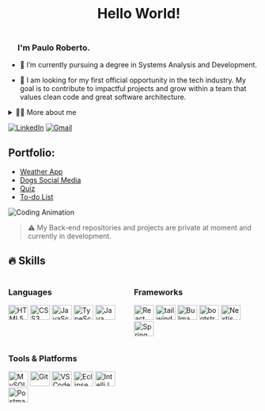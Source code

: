<!--título-->
<div id="user-content-toc">
  <ul align="center">
    <summary><h1 style="display: inline-block">Hello World!</h1></summary>
  </ul>
</div>

<!-- Presentation -->
<p>
 <h3><img src="https://media2.giphy.com/media/QssGEmpkyEOhBCb7e1/giphy.gif?cid=ecf05e47a0n3gi1bfqntqmob8g9aid1oyj2wr3ds3mg700bl&rid=giphy.gif" width ="15">  I'm Paulo Roberto. </h3>   

  - 🌱 I’m currently pursuing a degree in Systems Analysis and Development.

  - 🔭 I am looking for my first official opportunity in the tech industry. My goal is to contribute to impactful projects and grow within a team that values clean code and great software architecture.
</p>

<!-- Dropdown -->
<details>
  <summary>👨‍💻 More about me</summary>
  <br/>

  - 💬 I’m 27 years old, based in Brazil, advanced in English, and currently working on real-world projects through an international startup among the UK's Top 100 as a volunteer.  
    I have hands-on experience with React, JavaScript, TypeScript, Tailwind CSS, and version control with Git/GitHub.  
    Currently, I’m focused on expanding my backend expertise with Java, Spring Framework, and SQL databases.

  - 📚 I'm committed to continuous learning through professional courses outside of college, aiming to strengthen both technical skills and practical experience.

  - ⚡ Outside of coding, I enjoy working out and studying English daily. I believe discipline and curiosity are the foundation for growth. 🚀
</details>

[![LinkedIn](https://img.shields.io/badge/LinkedIn-0077B5?style=for-the-badge&logo=linkedin&logoColor=white)](https://www.linkedin.com/in/paulo-roberto-franco-5476a629a/)
[![Gmail](https://img.shields.io/badge/-Gmail-D14836?style=for-the-badge&logo=gmail&logoColor=white)](mailto:pr98.dev@gmail.com)



<!-- Portfolio -->
## Portfolio:
- [Weather App](https://github.com/PauloRDev/Weather-App)
- [Dogs Social Media](https://github.com/PauloRDev/Dogs-Social-Media)
- [Quiz](https://github.com/PauloRDev/Quiz)
- [To-do List](https://github.com/PauloRDev/To-do-List)

<!-- GIF -->
<p align="left">
  <img align="center" src="https://user-images.githubusercontent.com/115187902/230603133-52eedb90-6313-41ef-86a6-122ec3848e19.gif" alt="Coding Animation" />
</p>


> ⚠️ My Back-end repositories and projects are private at moment and currently in development.


<!-- Skills -->
## 🔥 Skills

<div style="display: flex; flex-wrap: wrap; gap: 12px;">
  <!-- Programming Languages -->
  <div style="flex-basis: 48%;">
    <h3>Languages</h3>
    <img alt="HTML5" height="30" width="40" src="https://cdn.jsdelivr.net/gh/devicons/devicon/icons/html5/html5-original.svg" />
    <img alt="CSS3" height="30" width="40" src="https://cdn.jsdelivr.net/gh/devicons/devicon/icons/css3/css3-original.svg" />
    <img alt="JavaScript" height="30" width="40" src="https://cdn.jsdelivr.net/gh/devicons/devicon/icons/javascript/javascript-original.svg" />
    <img alt="TypeScript" height="30" width="40" src="https://cdn.jsdelivr.net/gh/devicons/devicon/icons/typescript/typescript-plain.svg" />
    <img alt="Java" height="30" width="40" src="https://cdn.jsdelivr.net/gh/devicons/devicon/icons/java/java-original.svg" />
  </div>

<div style="flex-basis: 48%;">
  <h3>Frameworks</h3>
  <img alt="React" height="30" width="40" src="https://cdn.jsdelivr.net/gh/devicons/devicon/icons/react/react-original.svg"/>
  <img alt="tailwind" height="30" width="40" src="https://cdn.jsdelivr.net/gh/devicons/devicon@latest/icons/tailwindcss/tailwindcss-original.svg" />
  <img alt="Bulma" height="30" width="40" src="https://cdn.jsdelivr.net/gh/devicons/devicon/icons/bulma/bulma-plain.svg" />
  <img alt="bootstrap" height="30" width="40" src="https://cdn.jsdelivr.net/gh/devicons/devicon@latest/icons/bootstrap/bootstrap-original.svg" />
  <img alt="Nextjs" height="30" width="40" src="https://cdn.jsdelivr.net/gh/devicons/devicon@latest/icons/nextjs/nextjs-original.svg" />
  <img alt="Spring" height="30" width="40" src="https://cdn.jsdelivr.net/gh/devicons/devicon/icons/spring/spring-original.svg"/>
</div>

  <!-- Tools -->
  <div style="flex-basis: 48%;">
    <h3>Tools & Platforms</h3>
    <img alt="MySQL" height="30" width="40" src="https://cdn.jsdelivr.net/gh/devicons/devicon/icons/mysql/mysql-original.svg" />
    <img alt="Git" height="30" width="40" src="https://cdn.jsdelivr.net/gh/devicons/devicon/icons/git/git-original.svg" />
    <img alt="VS Code" height="30" width="40" src="https://cdn.jsdelivr.net/gh/devicons/devicon/icons/vscode/vscode-original.svg" />
    <img alt=Eclipse height="30" width="40" src="https://cdn.jsdelivr.net/gh/devicons/devicon@latest/icons/eclipse/eclipse-original.svg" />
    <img alt="IntelliJ" height="30" width="40" src="https://cdn.jsdelivr.net/gh/devicons/devicon/icons/intellij/intellij-original.svg" />
    <img alt=Postman height="30" width="40" src="https://cdn.jsdelivr.net/gh/devicons/devicon@latest/icons/postman/postman-original.svg" />
  </div>
</div>
